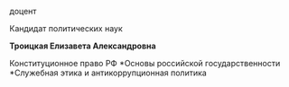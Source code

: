доцент

Кандидат политических наук

**Троицкая Елизавета Александровна**

Конституционное право РФ
	*Основы российской государственности
	*Служебная этика и антикоррупционная политика